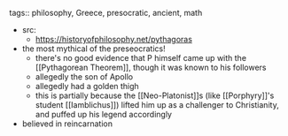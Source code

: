 tags:: philosophy, Greece, presocratic, ancient, math

- src:
	- https://historyofphilosophy.net/pythagoras
- the most mythical of the preseocratics!
	- there's no good evidence that P himself came up with the [[Pythagorean Theorem]], though it was known to his followers
	- allegedly the son of Apollo
	- allegedly had a golden thigh
	- this is partially because the [[Neo-Platonist]]s (like [[Porphyry]]'s student [[Iamblichus]]) lifted him up as a challenger to Christianity, and puffed up his legend accordingly
- believed in reincarnation
